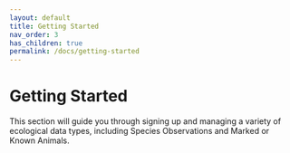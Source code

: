 ```yaml
---
layout: default
title: Getting Started
nav_order: 3
has_children: true
permalink: /docs/getting-started
---
```


# Getting Started

This section will guide you through signing up and managing a variety of ecological data types, including Species Observations and Marked or Known Animals.
